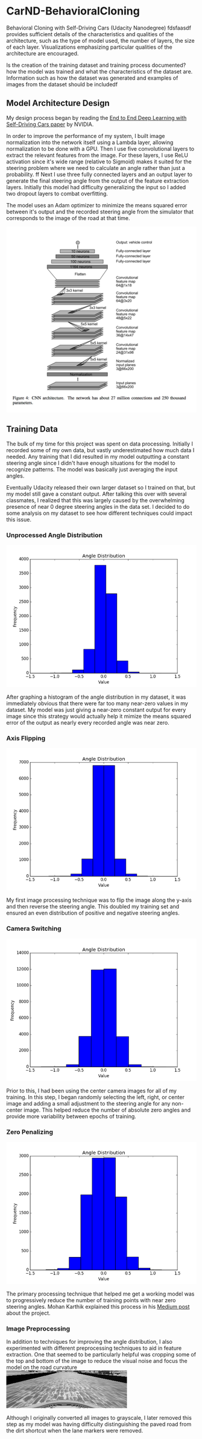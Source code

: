 # CarND-BehavioralCloning
Behavioral Cloning with Self-Driving Cars (Udacity Nanodegree)
fdsfaasdf
provides sufficient details of the characteristics and qualities of the architecture, such as the type of model used, the number of layers, the size of each layer. Visualizations emphasizing particular qualities of the architecture are encouraged.

Is the creation of the training dataset and training process documented?
how the model was trained and what the characteristics of the dataset are. Information such as how the dataset was generated and examples of images from the dataset should be includedf

## Model Architecture Design
My design process began by reading the [End to End Deep Learning with Self-Driving Cars paper](http://images.nvidia.com/content/tegra/automotive/images/2016/solutions/pdf/end-to-end-dl-using-px.pdf) by NVIDIA. 

In order to improve the performance of my system, I built image normalization into the network itself using a Lambda layer, allowing normalization to be done with a GPU. Then I use five convolutional layers to extract the relevant features from the image. For these layers, I use ReLU activation since it's wide range (relative to Sigmoid) makes it suited for the steering problem where we need to calculate an angle rather than just a probability. 
ff
Next I use three fully connected layers and an output layer to generate the final steering angle from the output of the feature extraction layers. Initially this model had difficulty generalizing the input so I added two dropout layers to combat overfitting.

The model uses an Adam optimizer to minimize the means squared error between it's output and the recorded steering angle from the simulator that corresponds to the image of the road at that time. 

![Model Graph](data_analysis/model_graph.png?raw=true "NVIDIA Model Architecture")

## Training Data
The bulk of my time for this project was spent on data processing. Initially I recorded some of my own data, but vastly underestimated how much data I needed. Any training that I did resulted in my model outputting a constant steering angle since I didn't have enough situations for the model to recognize patterns. The model was basically just averaging the input angles.

Eventually Udacity released their own larger dataset so I trained on that, but my model still gave a constant output. After talking this over with several classmates, I realized that this was largely caused by the overwhelming presence of near 0 degree steering angles in the data set. I decided to do some analysis on my dataset to see how different techniques could impact this issue.

### Unprocessed Angle Distribution
![Original](data_analysis/original_angle_dist.png?raw=true "Data Analysis")

After graphing a histogram of the angle distribution in my dataset, it was immediately obvious that there were far too many near-zero values in my dataset. My model was just giving a near-zero constant output for every image since this strategy would actually help it mimize the means squared error of the output as nearly every recorded angle was near zero.

### Axis Flipping
![Axis Flipping](data_analysis/original_with_axis_flip.png?raw=true "Data Analysis")

My first image processing technique was to flip the image along the y-axis and then reverse the steering angle. This doubled my training set and ensured an even distribution of positive and negative steering angles. 

### Camera Switching
![Camera Switching](data_analysis/camera_switching_added.png?raw=true "Data Analysis")

Prior to this, I had been using the center camera images for all of my training. In this step, I began randomly selecting the left, right, or center image and adding a small adjustment to the steering angle for any non-center image. This helped reduce the number of absolute zero angles and provide more variability between epochs of training.

### Zero Penalizing
![Zero Penalizing](data_analysis/everything_with_zero_penalizing.png?raw=true "Data Analysis")

The primary processing technique that helped me get a working model was to progressively reduce the number of training points with near zero steering angles. Mohan Karthik explained this process in his [Medium post](https://medium.com/@mohankarthik/cloning-a-car-to-mimic-human-driving-5c2f7e8d8aff#.304ci98i2) about the project. 

### Image Preprocessing
In addition to techniques for improving the angle distribution, I also experimented with different preprocessing techniques to aid in feature extraction. One that seemed to be particularly helpful was cropping some of the top and bottom of the image to reduce the visual noise and focus the model on the road curvature
![Cropped Screenshot](data_analysis/cropped.jpg?raw=true "Preprocessing")

Although I originally converted all images to grayscale, I later removed this step as my model was having difficulty distinguishing the paved road from the dirt shortcut when the lane markers were removed.
